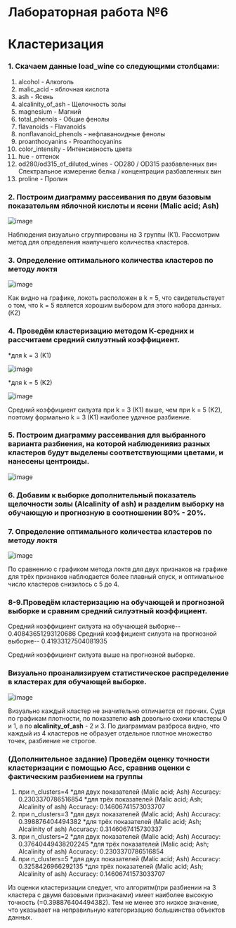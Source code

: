 # Лабораторная работа №6
# Кластеризация
### 1. Скачаем данные load_wine со следующими столбцами:
 1) alcohol - Алкоголь
 2) malic_acid - яблочная кислота
 3) ash - Ясень
 4) alcalinity_of_ash - Щелочность золы
 5) magnesium - Магний
 6) total_phenols - Общие фенолы
 7) flavanoids - Flavanoids  
 8) nonflavanoid_phenols - нефлаваноидные фенолы
 9) proanthocyanins - Proanthocyanins 
 10) color_intensity - Интенсивность цвета
 11) hue - оттенок
 12) od280/od315_of_diluted_wines - OD280 / OD315 разбавленных вин Спектральное измерение белка / концентрации разбавленных вин
 13) proline - Пролин
### 2. Построим диаграмму  рассеивания по двум базовым показательям яблочной кислоты и ясени (Malic acid; Ash)

![image](https://user-images.githubusercontent.com/93768556/232788281-d430d468-935c-435e-96b7-7507a8fe8789.png)

Наблюдения визуально сгруппированы на 3 группы (К1). Рассмотрим метод для определения наилучшего количества кластеров.
### 3. Определение оптимального количества кластеров по методу локтя

![image](https://user-images.githubusercontent.com/93768556/232788935-155deb83-277d-49eb-8454-bf959a06ac95.png)

 Как видно на графике, локоть расположен в k = 5, что свидетельствует о том, что k = 5 является хорошим выбором для этого набора данных. (K2)
 ### 4. Проведём кластеризацию методом К-средних и рассчитаем средний силуэтный коэффициент.
 
 *для k = 3 (K1)
 
 ![image](https://user-images.githubusercontent.com/93768556/232789430-4e26e009-639c-41da-886b-69ad7c6e6304.png)

*для k = 5 (K2)

![image](https://user-images.githubusercontent.com/93768556/232789643-f0e87138-33d3-43cb-b1d1-80e147cf3c45.png)

Средний коэффициент силуэта при k = 3 (K1) выше, чем при k = 5 (K2), поэтому формально k = 3 (K1) наиболее удачное разбиение.

### 5. Построим диаграмму рассеивания для выбранного варианта разбиения, на которой наблюденияиз разных кластеров будут выделены соответствующими цветами, и нанесены центроиды.

![image](https://user-images.githubusercontent.com/93768556/232789953-4efb8379-1a52-4bdb-96f9-bc2bc87fb6aa.png)

### 6. Добавим к выборке дополнительный показатель щелочности золы (Alcalinity of ash) и разделим выборку на обучающую и прогнозную в соотношении 80% - 20%.

### 7. Определение оптимального количества кластеров по методу локтя

![image](https://user-images.githubusercontent.com/93768556/232790286-ce8b74a9-5885-498a-85c3-1434a1630856.png)

По сравнению с графиком метода локтя для двух признаков на графике для трёх признаков наблюдается более плавный спуск, и оптимальное число кластеров снизилось с 5 до 4.

### 8-9.Проведём кластеризацию на обучающей и прогнозной выборке и сравним средний силуэтный коэффициент.

Средний коэффициент силуэта на обучающей выборке--  0.40843651293120686
Средний коэффициент силуэта на прогнозной выборке--  0.41933127504081935

Средний коэффициент силуэта выше на прогнозной выборке.

### Визуально проанализируем статистическое распределение в кластерах для обучающей выборке.

![image](https://user-images.githubusercontent.com/93768556/232790675-a8aec092-0186-4044-8b4a-2b53380c7505.png)

Визуально каждый кластер не
значительно отличается от прочих. Судя по графикам плотности, по показателю **ash** довольно схожи кластеры 0 и 1, а по **alcalinity_of_ash** - 2 и 3. По диаграммам разброса видно, что каждый из 4 кластеров не образует отдельное плотное множество точек, разбиение не строгое.

### (Дополнительное задание) Проведём оценку точности кластеризации с помощью Acc, сравнив оценки с фактическим разбиением на группы

1) при  n_clusters=4
*для двух показателей (Malic acid; Ash) Accuracy: 0.2303370786516854
*для трёх показателей (Malic acid; Ash; Alcalinity of ash) Accuracy: 0.14606741573033707
2) при  n_clusters=3
*для двух показателей (Malic acid; Ash) Accuracy: 0.398876404494382
*для трёх показателей (Malic acid; Ash; Alcalinity of ash) Accuracy: 0.3146067415730337
3) при  n_clusters=2
*для двух показателей (Malic acid; Ash) Accuracy: 0.37640449438202245
*для трёх показателей (Malic acid; Ash; Alcalinity of ash) Accuracy: 0.2303370786516854
3) при  n_clusters=5
*для двух показателей (Malic acid; Ash) Accuracy: 0.3258426966292135
*для трёх показателей (Malic acid; Ash; Alcalinity of ash) Accuracy: 0.14606741573033707

Из оценки кластеризации следует, что алгоритм(при разбиении на 3 кластера с двумя базовыми признаками) имеет наиболее высокую точность (=0.398876404494382). Тем не менее это низкое значение, что указывает на неправильную категоризацию большинства объектов данных.
